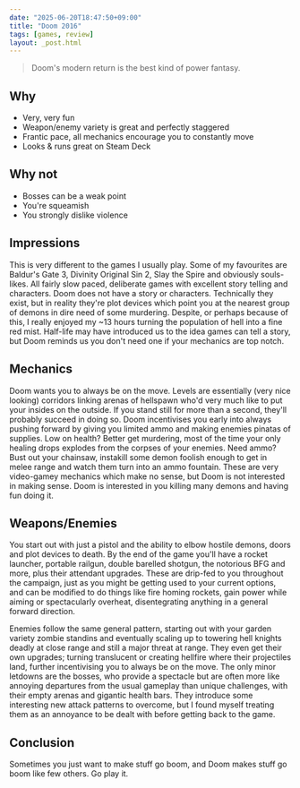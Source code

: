 ```yaml
---
date: "2025-06-20T18:47:50+09:00"
title: "Doom 2016"
tags: [games, review]
layout: _post.html
---
```


> Doom's modern return is the best kind of power fantasy.

## Why

- Very, very fun
- Weapon/enemy variety is great and perfectly staggered
- Frantic pace, all mechanics encourage you to constantly move
- Looks & runs great on Steam Deck

## Why not

- Bosses can be a weak point
- You're squeamish
- You strongly dislike violence

## Impressions

This is very different to the games I usually play. Some of my favourites are Baldur's Gate 3, Divinity Original Sin 2, Slay the Spire and obviously souls-likes. All fairly slow paced, deliberate games with excellent story telling and characters. Doom does not have a story or characters. Technically they exist, but in reality they're plot devices which point you at the nearest group of demons in dire need of some murdering. Despite, or perhaps because of this, I really enjoyed my ~13 hours turning the population of hell into a fine red mist. Half-life may have introduced us to the idea games can tell a story, but Doom reminds us you don't need one if your mechanics are top notch.

## Mechanics

Doom wants you to always be on the move. Levels are essentially (very nice looking) corridors linking arenas of hellspawn who'd very much like to put your insides on the outside. If you stand still for more than a second, they'll probably succeed in doing so. Doom incentivises you early into always pushing forward by giving you limited ammo and making enemies pinatas of supplies. Low on health? Better get murdering, most of the time your only healing drops explodes from the corpses of your enemies. Need ammo? Bust out your chainsaw, instakill some demon foolish enough to get in melee range and watch them turn into an ammo fountain. These are very video-gamey mechanics which make no sense, but Doom is not interested in making sense. Doom is interested in you killing many demons and having fun doing it.

## Weapons/Enemies

You start out with just a pistol and the ability to elbow hostile demons, doors and plot devices to death. By the end of the game you'll have a rocket launcher, portable railgun, double barelled shotgun, the notorious BFG and more, plus their attendant upgrades. These are drip-fed to you throughout the campaign, just as you might be getting used to your current options, and can be modified to do things like fire homing rockets, gain power while aiming or spectacularly overheat, disentegrating anything in a general forward direction.

Enemies follow the same general pattern, starting out with your garden variety zombie standins and eventually scaling up to towering hell knights deadly at close range and still a major threat at range. They even get their own upgrades; turning translucent or creating hellfire where their projectiles land, further incentivising you to always be on the move. The only minor letdowns are the bosses, who provide a spectacle but are often more like annoying departures from the usual gameplay than unique challenges, with their empty arenas and gigantic health bars. They introduce some interesting new attack patterns to overcome, but I found myself treating them as an annoyance to be dealt with before getting back to the game.

## Conclusion

Sometimes you just want to make stuff go boom, and Doom makes stuff go boom like few others. Go play it.

